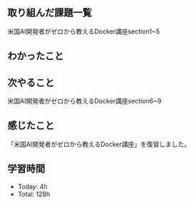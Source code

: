 ## 取り組んだ課題一覧
米国AI開発者がゼロから教えるDocker講座section1~5
## わかったこと
## 次やること
米国AI開発者がゼロから教えるDocker講座section6~9
## 感じたこと
「米国AI開発者がゼロから教えるDocker講座」を復習しました。
## 学習時間
- Today: 4h
- Total: 128h
